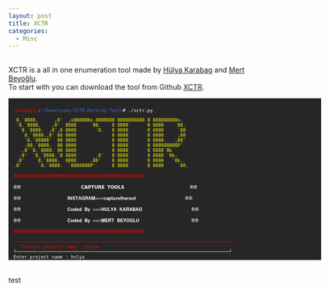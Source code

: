```yaml
---
layout: post
title: XCTR
categories:
  - Misc
---
```


<br>XCTR is a all in one enumeration tool made by [Hülya Karabag](https://www.instagram.com/tmrswrr/?hl=en) and [Mert Beyoğlu](https://www.instagram.com/mertbyo/?hl=en).
<br>To start with you can download the tool from Github [XCTR](https://github.com/capture0x/XCTR-Hacking-Tools).
<font size="1">
<div style="height:300px;width:600px;overflow:auto;background-color:#262626;color:White;scrollbar-base-color:gold;font-family:monospace;padding:10px;">
<p><font color="red">root@kali</font>:<font color="RoyalBlue">~/Downloads/XCTR-Hacking-Tools</font># ./xctr.py 
<p><font color="yellow">`8.`8888.&nbsp;&nbsp;&nbsp;&nbsp;&nbsp;&nbsp;,8'&nbsp;&nbsp;,o888888o.8888888&nbsp;8888888888&nbsp;8&nbsp;888888888o.</font>
<br><font color="yellow">&nbsp;`8.`8888.&nbsp;&nbsp;&nbsp;&nbsp;,8'&nbsp;&nbsp;8888&nbsp;&nbsp;&nbsp;&nbsp;&nbsp;`88.&nbsp;&nbsp;&nbsp;&nbsp;8&nbsp;8888&nbsp;&nbsp;&nbsp;&nbsp;&nbsp;&nbsp;&nbsp;8&nbsp;8888&nbsp;&nbsp;&nbsp;&nbsp;`88.</font>  
<br><font color="yellow">&nbsp;&nbsp;`8.`8888.&nbsp;&nbsp;,8',8&nbsp;8888&nbsp;&nbsp;&nbsp;&nbsp;&nbsp;&nbsp;&nbsp;`8.&nbsp;&nbsp;&nbsp;8&nbsp;8888&nbsp;&nbsp;&nbsp;&nbsp;&nbsp;&nbsp;&nbsp;8&nbsp;8888&nbsp;&nbsp;&nbsp;&nbsp;&nbsp;`88</font>  
<br><font color="yellow">&nbsp;&nbsp;&nbsp;`8.`8888.,8'&nbsp;88&nbsp;8888&nbsp;&nbsp;&nbsp;&nbsp;&nbsp;&nbsp;&nbsp;&nbsp;&nbsp;&nbsp;&nbsp;&nbsp;&nbsp;8&nbsp;8888&nbsp;&nbsp;&nbsp;&nbsp;&nbsp;&nbsp;&nbsp;8&nbsp;8888&nbsp;&nbsp;&nbsp;&nbsp;&nbsp;,88</font>  
<br><font color="yellow">&nbsp;&nbsp;&nbsp;&nbsp;`8.`88888'&nbsp;&nbsp;88&nbsp;8888&nbsp;&nbsp;&nbsp;&nbsp;&nbsp;&nbsp;&nbsp;&nbsp;&nbsp;&nbsp;&nbsp;&nbsp;&nbsp;8&nbsp;8888&nbsp;&nbsp;&nbsp;&nbsp;&nbsp;&nbsp;&nbsp;8&nbsp;8888.&nbsp;&nbsp;&nbsp;,88'</font>  
<br><font color="yellow">&nbsp;&nbsp;&nbsp;&nbsp;.88.`8888.&nbsp;&nbsp;88&nbsp;8888&nbsp;&nbsp;&nbsp;&nbsp;&nbsp;&nbsp;&nbsp;&nbsp;&nbsp;&nbsp;&nbsp;&nbsp;&nbsp;8&nbsp;8888&nbsp;&nbsp;&nbsp;&nbsp;&nbsp;&nbsp;&nbsp;8&nbsp;888888888P'</font>   
<br><font color="yellow">&nbsp;&nbsp;&nbsp;.8'`8.`8888.&nbsp;88&nbsp;8888&nbsp;&nbsp;&nbsp;&nbsp;&nbsp;&nbsp;&nbsp;&nbsp;&nbsp;&nbsp;&nbsp;&nbsp;&nbsp;8&nbsp;8888&nbsp;&nbsp;&nbsp;&nbsp;&nbsp;&nbsp;&nbsp;8&nbsp;8888`8b</font>       
<br><font color="yellow">&nbsp;&nbsp;.8'&nbsp;&nbsp;`8.`8888.`8&nbsp;8888&nbsp;&nbsp;&nbsp;&nbsp;&nbsp;&nbsp;&nbsp;.8'&nbsp;&nbsp;&nbsp;8&nbsp;8888&nbsp;&nbsp;&nbsp;&nbsp;&nbsp;&nbsp;&nbsp;8&nbsp;8888&nbsp;`8b.</font>     
<br><font color="yellow">&nbsp;.8'&nbsp;&nbsp;&nbsp;&nbsp;`8.`8888.&nbsp;&nbsp;8888&nbsp;&nbsp;&nbsp;&nbsp;&nbsp;,88'&nbsp;&nbsp;&nbsp;&nbsp;8&nbsp;8888&nbsp;&nbsp;&nbsp;&nbsp;&nbsp;&nbsp;&nbsp;8&nbsp;8888&nbsp;&nbsp;&nbsp;`8b.</font>   
<br><font color="yellow">.8'&nbsp;&nbsp;&nbsp;&nbsp;&nbsp;&nbsp;`8.`8888.&nbsp;&nbsp;`8888888P'&nbsp;&nbsp;&nbsp;&nbsp;&nbsp;&nbsp;8&nbsp;8888&nbsp;&nbsp;&nbsp;&nbsp;&nbsp;&nbsp;&nbsp;8&nbsp;8888&nbsp;&nbsp;&nbsp;&nbsp;&nbsp;`88.</font></p>        
<p><font color="red">֎֎֎֎֎֎֎֎֎֎֎֎֎֎֎֎֎֎֎֎֎֎֎֎֎֎֎֎֎֎֎֎֎֎֎</font></p>
<p><font color="white">֎֎&nbsp;&nbsp;&nbsp;&nbsp;&nbsp;&nbsp;&nbsp;&nbsp;&nbsp;&nbsp;&nbsp;&nbsp;&nbsp;&nbsp;&nbsp;&nbsp;&nbsp;&nbsp;&nbsp;&nbsp;&nbsp;&nbsp;𝗖𝗔𝗣𝗧𝗨𝗥𝗘 𝗧𝗢𝗢𝗟𝗦&nbsp;&nbsp;&nbsp;&nbsp;&nbsp;&nbsp;&nbsp;&nbsp;&nbsp;&nbsp;&nbsp;&nbsp;&nbsp;&nbsp;&nbsp;&nbsp;&nbsp;&nbsp;&nbsp;&nbsp;&nbsp;&nbsp;&nbsp;&nbsp;֎֎</font></p>
<p><font color="white">֎֎&nbsp;&nbsp;&nbsp;&nbsp;&nbsp;&nbsp;&nbsp;&nbsp;&nbsp;&nbsp;&nbsp;&nbsp;&nbsp;&nbsp;&nbsp;&nbsp;&nbsp;𝐈𝐍𝐒𝐓𝐀𝐆𝐑𝐀𝐌==>𝐜𝐚𝐩𝐭𝐮𝐫𝐞𝐭𝐡𝐞𝐫𝐨𝐨𝐭&nbsp;&nbsp;&nbsp;&nbsp;&nbsp;&nbsp;&nbsp;&nbsp;&nbsp;&nbsp;&nbsp;&nbsp;&nbsp;&nbsp;&nbsp;&nbsp;&nbsp;&nbsp;֎֎</font></p>
<p><font color="white">֎֎&nbsp;&nbsp;&nbsp;&nbsp;&nbsp;&nbsp;&nbsp;&nbsp;&nbsp;&nbsp;&nbsp;&nbsp;&nbsp;&nbsp;&nbsp;&nbsp;&nbsp;𝐂𝐨𝐝𝐞𝐝 𝐁𝐲 ==>𝐇𝐔𝐋𝐘𝐀 𝐊𝐀𝐑𝐀𝐁𝐀𝐆&nbsp;&nbsp;&nbsp;&nbsp;&nbsp;&nbsp;&nbsp;&nbsp;&nbsp;&nbsp;&nbsp;&nbsp;&nbsp;&nbsp;&nbsp;&nbsp;&nbsp;&nbsp;֎֎</font></p>
<p><font color="white">֎֎&nbsp;&nbsp;&nbsp;&nbsp;&nbsp;&nbsp;&nbsp;&nbsp;&nbsp;&nbsp;&nbsp;&nbsp;&nbsp;&nbsp;&nbsp;&nbsp;&nbsp;𝐂𝐨𝐝𝐞𝐝 𝐁𝐲 ==>𝐌𝐄𝐑𝐓 𝐁𝐄𝐘𝐎𝐆𝐋𝐔&nbsp;&nbsp;&nbsp;&nbsp;&nbsp;&nbsp;&nbsp;&nbsp;&nbsp;&nbsp;&nbsp;&nbsp;&nbsp;&nbsp;&nbsp;&nbsp;&nbsp;&nbsp;&nbsp;֎֎</font></p>
<p><font color="red">֎֎֎֎֎֎֎֎֎֎֎֎֎֎֎֎֎֎֎֎֎֎֎֎֎֎֎֎֎֎֎֎֎֎֎</font></p>
<p><font color="red">┌──────────────────────────────────────────────────────────────────────────────┐</font>
<br><font color="red">&nbsp;&nbsp;&nbsp;Current project name	: hulya</font>
<br><font color="white">└──────────────────────────────────────────────────────────────────────────────┘</font>
<br><font color="white">Enter project name		: hulya</font>
<br><font color="red">Directory not found!</font>
<br><font color="white">Do you want to create _hulya_ named project directory?</font>
<br><font color="white">y/n	: y</font>
<br><font color="#6bff33">Directory created successfully!</font>
<br><font color="#6bff33">Check directory	: /root/Downloads/XCTR-Hacking-Tools/results/hulya</font>
<br><font color="#239ade"><<<<<<<<<<&nbsp;&nbsp;&nbsp;&nbsp;&nbsp;&nbsp;&nbsp;&nbsp;&nbsp;&nbsp;&nbsp;𝗪𝗘𝗟𝗖𝗢𝗠𝗘 𝗧𝗢 𝗫𝗖𝗧𝗥 𝗧𝗢𝗢𝗟𝗦&nbsp;&nbsp;&nbsp;&nbsp;&nbsp;&nbsp;&nbsp;&nbsp;&nbsp;&nbsp;&nbsp;&nbsp;>>>>>>>>>></font></p>
<p><font color="23ded6">&nbsp;&nbsp;&nbsp;1) Dork Finder</font>
<br><font color="23ded6">&nbsp;&nbsp;&nbsp;2) Admin Panel Finder</font>
<br><font color="23ded6">&nbsp;&nbsp;&nbsp;3) Cms Finder</font>
<br><font color="23ded6">&nbsp;&nbsp;&nbsp;4) Ip History</font>
<br><font color="23ded6">&nbsp;&nbsp;&nbsp;5) Reverse Ip</font>
<br><font color="23ded6">&nbsp;&nbsp;&nbsp;6) Page Viewer</font>
<br><font color="23ded6">&nbsp;&nbsp;&nbsp;7) Proxy Finder</font>
<br><font color="23ded6">&nbsp;&nbsp;&nbsp;8) Read Me</font>
<br><font color="23ded6">&nbsp;&nbsp;&nbsp;9) Settings</font>
<br><font color="23ded6">&nbsp;&nbsp;&nbsp;0) EXIT</font>
<br><font color="23ded6">&nbsp;&nbsp;&nbsp;&nbsp;Main menu | Choose:</font></p>
</div>
</font>

<br>test
